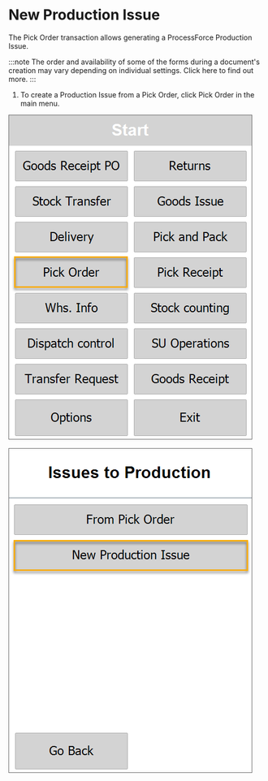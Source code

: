 # New Production Issue

The Pick Order transaction allows generating a ProcessForce Production Issue.

:::note
The order and availability of some of the forms during a document's creation may vary depending on individual settings. Click here to find out more.
:::

1. To create a Production Issue from a Pick Order, click Pick Order in the main menu.

  ![Start](./media/PickOrder2.png)

  ![New](./media/NewProductionIssue2.png)


